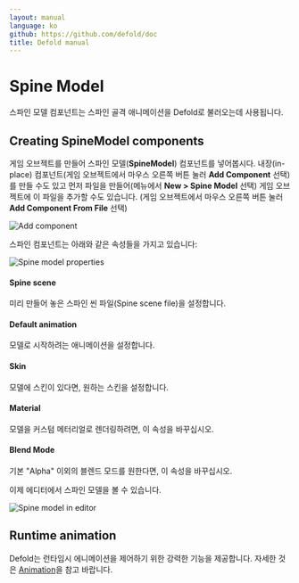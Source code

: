 ```yaml
---
layout: manual
language: ko
github: https://github.com/defold/doc
title: Defold manual
---
```


# Spine Model
스파인 모델 컴포넌트는 스파인 골격 애니메이션을 Defold로 불러오는데 사용됩니다.

## Creating SpineModel components
게임 오브젝트를 만들어 스파인 모델(**SpineModel**) 컴포넌트를 넣어봅시다. 내장(in-place) 컴포넌트(게임 오브젝트에서 마우스 오른쪽 버튼 눌러 **Add Component** 선택)를 만들 수도 있고 먼저 파일을 만들어(메뉴에서 **New > Spine Model** 선택) 게임 오브젝트에 이 파일을 추가할 수도 있습니다. (게임 오브젝트에서 마우스 오른쪽 버튼 눌러 **Add Component From File** 선택)

![Add component](/manuals/images/spinemodel/spine_add_component.png)

스파인 컴포넌트는 아래와 같은 속성들을 가지고 있습니다:

![Spine model properties](/manuals/images/spinemodel/spine_model_properties.png)

#### Spine scene
미리 만들어 놓은 스파인 씬 파일(Spine scene file)을 설정합니다.

#### Default animation
모델로 시작하려는 애니메이션을 설정합니다.

#### Skin
모델에 스킨이 있다면, 원하는 스킨을 설정합니다.

#### Material
모델을 커스텀 메터리얼로 렌더링하려면, 이 속성을 바꾸십시오.

#### Blend Mode
기본 "Alpha" 이외의 블렌드 모드를 원한다면, 이 속성을 바꾸십시오.

이제 에디터에서 스파인 모델을 볼 수 있습니다.

![Spine model in editor](/manuals/images/spinemodel/spine_model_defold.png)

## Runtime animation
Defold는 런타임시 에니메이션을 제어하기 위한 강력한 기능을 제공합니다. 자세한 것은 [Animation](/ko/manuals/animation)을 참고 바랍니다.
